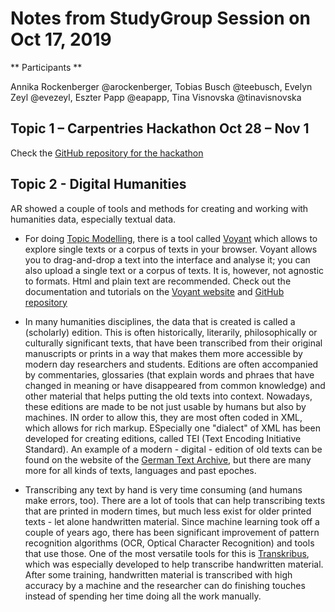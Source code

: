 # Notes from StudyGroup Session on Oct 17, 2019

** Participants **

Annika Rockenberger @arockenberger, Tobias Busch @teebusch, Evelyn Zeyl @evezeyl, Eszter Papp @eapapp, Tina Visnovska @tinavisnovska

## Topic 1 – Carpentries Hackathon Oct 28 – Nov 1

Check the [GitHub repository for the hackathon](https://github.com/uio-carpentry/carpentries-tagathon)

## Topic 2 - Digital Humanities

AR showed a couple of tools and methods for creating and working with humanities data, especially textual data.

* For doing [Topic Modelling](https://en.wikipedia.org/wiki/Topic_model), there is a tool called [Voyant](https://voyant-tools.org/) which allows to explore single texts or a corpus of texts in your browser. Voyant allows you to drag-and-drop a text into the interface and analyse it; you can also upload a single text or a corpus of texts. It is, however, not agnostic to formats. Html and plain text are recommended. Check out the documentation and tutorials on the [Voyant website](https://voyant-tools.org/docs/#!/guide) and [GitHub repository](https://github.com/sgsinclair/Voyant)

* In many humanities disciplines, the data that is created is called a (scholarly) edition. This is often historically, literarily, philosophically or culturally significant texts, that have been transcribed from their original manuscripts or prints in a way that makes them more accessible by modern day researchers and students. Editions are often accompanied by commentaries, glossaries (that explain words and phraes that have changed in meaning or have disappeared from common knowledge) and other material that helps putting the old texts into context. Nowadays, these editions are made to be not just usable by humans but also by machines. IN order to allow this, they are most often coded in XML, which allows for rich markup. ESpecially one "dialect" of XML has been developed for creating editions, called TEI (Text Encoding Initiative Standard). An example of a modern - digital - edition of old texts can be found on the website of the [German Text Archive](http://www.deutschestextarchiv.de/), but there are many more for all kinds of texts, languages and past epoches.

* Transcribing any text by hand is very time consuming (and humans make errors, too). There are a lot of tools that can help transcribing texts that are printed in modern times, but much less exist for older printed texts - let alone handwritten material. Since machine learning took off a couple of years ago, there has been significant improvement of pattern recognition algorithms (OCR, Optical Character Recognition) and tools that use those. One of the most versatile tools for this is [Transkribus](https://transkribus.eu/Transkribus/), which was especially developed to help transcribe handwritten material. After some training, handwritten material is transcribed with high accuracy by a machine and the researcher can do finishing touches instead of spending her time doing all the work manually.


